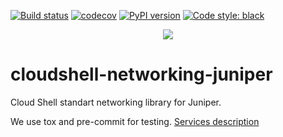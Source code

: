 [![Build status](https://travis-ci.org/QualiSystems/cloudshell-networking-juniper.svg?branch=master)](https://travis-ci.org/QualiSystems/cloudshell-networking-juniper)
[![codecov](https://codecov.io/gh/QualiSystems/cloudshell-networking-juniper/branch/master/graph/badge.svg)](https://codecov.io/gh/QualiSystems/cloudshell-networking-juniper)
[![PyPI version](https://badge.fury.io/py/cloudshell-networking-juniper.svg)](https://badge.fury.io/py/cloudshell-networking-juniper)
[![Code style: black](https://img.shields.io/badge/code%20style-black-000000.svg)](https://github.com/python/black)


<p align="center">
<img src="https://github.com/QualiSystems/devguide_source/raw/master/logo.png"></img>
</p>

# cloudshell-networking-juniper

Cloud Shell standart networking library for Juniper.

We use tox and pre-commit for testing. [Services description](https://github.com/QualiSystems/cloudshell-package-repo-template#description-of-services)